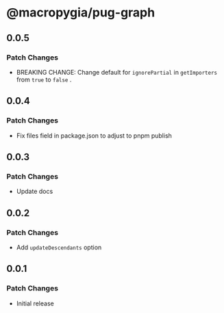 # @macropygia/pug-graph

## 0.0.5

### Patch Changes

- BREAKING CHANGE: Change default for `ignorePartial` in `getImporters` from `true` to `false` .

## 0.0.4

### Patch Changes

- Fix files field in package.json to adjust to pnpm publish

## 0.0.3

### Patch Changes

- Update docs

## 0.0.2

### Patch Changes

- Add `updateDescendants` option

## 0.0.1

### Patch Changes

- Initial release
